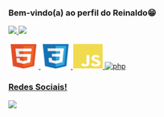 ### Bem-vindo(a) ao perfil do Reinaldo😁

 <div>
   <a href="https://github.com/reinaldo-ss">
   <img height="180em" src="https://github-readme-stats.vercel.app/api?username=reinaldo-ss&show_icons=true&theme=tokyonight&include_all_commits=true&count_private=true"/>
   <img height="180em" src="https://github-readme-stats.vercel.app/api/top-langs/?username=reinaldo-ss&layout=compact&langs_count=6&theme=tokyonight"/>
</div>
     <br>
<div style="display: inline_block">
  
  <img align="" alt="HTML" height="50" width="60" src="https://raw.githubusercontent.com/devicons/devicon/master/icons/html5/html5-original.svg">
  
  <img align="" alt="CSS" height="50" width="60" src="https://raw.githubusercontent.com/devicons/devicon/master/icons/css3/css3-original.svg">  

  <img align="" alt="Js" height="50" width="60" src="https://raw.githubusercontent.com/devicons/devicon/master/icons/javascript/javascript-plain.svg">

  <img align="" alt="php" height="50" width="60" src="https://cdn.jsdelivr.net/gh/devicons/devicon/icons/php/php-original.svg" />

</div> 

### Redes Sociais!

   <a href="https://instagram.com/_kingnald" target="_blank"><img src="https://img.shields.io/badge/-Instagram-%23E4405F?style=for-the-badge&logo=instagram&logoColor=white" target="_blank"></a>
    
